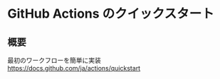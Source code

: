 # GitHub Actions のクイックスタート

## 概要

最初のワークフローを簡単に実装<br>
<https://docs.github.com/ja/actions/quickstart>